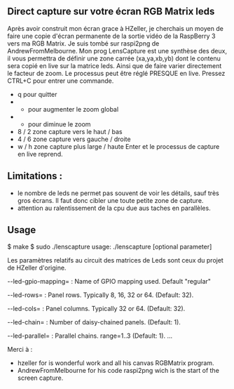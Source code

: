 Direct capture sur votre écran RGB Matrix leds
----------------------------------------------
Après avoir construit mon écran grace à HZeller, je cherchais un moyen de faire une copie d'écran permanente de la sortie vidéo de la RaspBerry 3 vers ma RGB Matrix. Je suis tombé sur raspi2png de AndrewFromMelbourne.
Mon prog LensCapture est une synthèse des deux, il vous permettra de définir une zone carrée (xa,ya,xb,yb) dont le contenu sera copié en live sur la matrice leds. Ainsi que de faire varier directement le facteur de zoom.
Le processus peut être réglé PRESQUE en live. Pressez CTRL+C pour entrer une commande.
 - q pour quitter
 - + pour augmenter le zoom global
 - - pour diminue le zoom
 - 8 / 2 zone capture vers le haut / bas
 - 4 / 6 zone capture vers gauche / droite
 - w / h zone capture plus large / haute
Enter et le processus de capture en live reprend.

Limitations :
-----------
 - le nombre de leds ne permet pas souvent de voir les détails, sauf très gros écrans. Il faut donc cibler une toute petite zone de capture.
 - attention au ralentissement de la cpu due aus taches en parallèles.

Usage
-----


$ make
$ sudo ./lenscapture
usage: ./lenscapture [optional parameter]

Les paramètres relatifs au circuit des matrices de Leds sont ceux du projet de HZeller d'origine.

  --led-gpio-mapping=<name> : Name of GPIO mapping used. Default "regular"
 
  --led-rows=<rows>         : Panel rows. Typically 8, 16, 32 or 64. (Default: 32).
 
  --led-cols=<cols>         : Panel columns. Typically 32 or 64. (Default: 32).
 
  --led-chain=<chained>     : Number of daisy-chained panels. (Default: 1).
 
  --led-parallel=<parallel> : Parallel chains. range=1..3 (Default: 1).
...
 
Merci à :
* hzeller for is wonderful work and all his canvas RGBMatrix program.
* AndrewFromMelbourne for his code raspi2png wich is the start of the screen capture.
